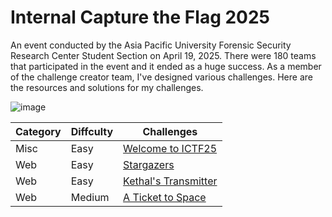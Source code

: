 # Internal Capture the Flag 2025

An event conducted by the Asia Pacific University Forensic Security Research Center Student Section on April 19, 2025.  There were 180 teams that participated in the event and it ended as a huge success.  As a member of the challenge creator team, I've designed various challenges.  Here are the resources and solutions for my challenges.

![image](https://github.com/user-attachments/assets/d5b5c18d-dd97-4a68-bf64-d78f5c8a8672)

<div align="center">

| Category | Diffculty | Challenges |
|----------|-----------|------------|
| Misc | Easy | [Welcome to ICTF25](https://github.com/emperorpenguincat/Public-Writeups/tree/main/Internal%20CTF%202025/Welcome%20to%20ICTF25)|
| Web | Easy | [Stargazers](https://github.com/emperorpenguincat/Public-Writeups/tree/main/Internal%20CTF%202025/Stargazers)|
| Web | Easy | [Kethal's Transmitter](https://github.com/emperorpenguincat/Public-Writeups/tree/main/Internal%20CTF%202025/Kethal's%20Transmitter)|
| Web | Medium | [A Ticket to Space](https://github.com/emperorpenguincat/Public-Writeups/tree/main/Internal%20CTF%202025/A%20Ticket%20to%20Space)|

</div>
